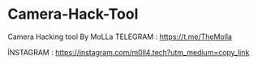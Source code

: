 # Camera-Hack-Tool
Camera Hacking tool By MoLLa
TELEGRAM  : https://t.me/TheMolla

İNSTAGRAM : https://instagram.com/m0ll4.tech?utm_medium=copy_link
